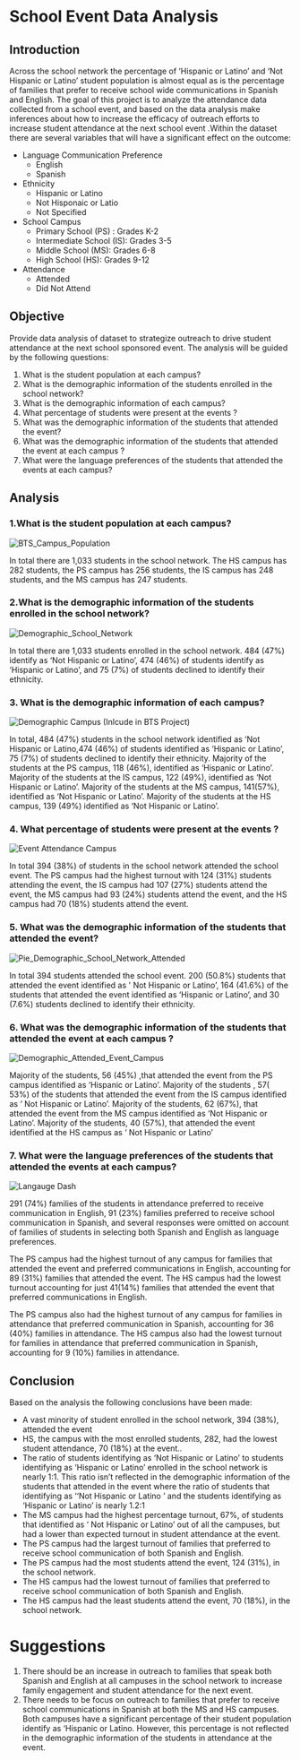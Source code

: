 # School Event Data Analysis

## **Introduction** 

Across the school network the percentage of ‘Hispanic or Latino’ and ‘Not Hispanic or Latino’ student population is almost equal as is the percentage of families that prefer to receive school wide communications in Spanish and English. The goal of this project is to analyze the attendance data collected from a school event, and based on the data  analysis make inferences about how to increase the efficacy of outreach efforts to increase student attendance at the next school event .Within the dataset there are several variables that will have a significant effect on the outcome:
- Language Communication Preference
  - English 
  - Spanish
- Ethnicity
  - Hispanic or Latino 
  - Not Hisponaic or Latio
  - Not Specified
- School Campus
  - Primary School (PS) : Grades K-2
  - Intermediate School (IS): Grades 3-5
  - Middle School (MS): Grades 6-8
  - High School (HS): Grades 9-12
- Attendance 
  - Attended 
  - Did Not Attend

## **Objective**

Provide data analysis of dataset to strategize outreach to drive student attendance at the next school sponsored event. The analysis will be guided by the following questions:

1. What is the student population at each campus?
2. What is the demographic information of the students enrolled in the school network?
3. What is the demographic information of each campus?
4. What percentage of students were present at the events ?
5. What was the demographic information of the students that attended the event?
6. What was the demographic information of the students that attended the event at each campus ?
7. What were the language preferences of the students that attended the events at each campus?

## Analysis 

### 1.What is the student population at each campus?

![BTS_Campus_Population](https://user-images.githubusercontent.com/112409778/197610653-18d80f9a-48c1-441e-b397-fce842ca9fb8.png)

In total there are 1,033 students in the school network. The HS campus has 282 students, the PS campus has 256 students, the IS campus has 248 students, and the MS campus has 247 students. 

### 2.What is the demographic information of the students enrolled in the school network?

![Demographic_School_Network](https://user-images.githubusercontent.com/112409778/197611183-c47a8376-e494-4e20-81dc-2d77208d026b.png)

In total there are 1,033 students enrolled in the school network. 484 (47%) identify as ‘Not Hispanic or Latino’, 474 (46%) of students identify as ‘Hispanic or Latino’, and  75 (7%) of students declined to identify their ethnicity.

### 3. What is the demographic information of each campus?

![Demographic Campus (Inlcude in BTS Project)](https://user-images.githubusercontent.com/112409778/197611551-00789fdc-bc38-48e9-99a7-4b65be487f29.png)

In total, 484 (47%) students in the school network identified as ‘Not Hispanic or Latino,474 (46%) of students identified as ‘Hispanic or Latino’, 75 (7%) of students declined to identify their ethnicity. Majority of the students at the PS campus, 118 (46%), identified as ‘Hispanic or Latino’. Majority of the students at the IS campus, 122 (49%), identified as ‘Not Hispanic or Latino’. Majority of the students at the MS campus, 141(57%), identified as ‘Not Hispanic or Latino’. Majority of the students at the HS campus, 139 (49%) identified as ‘Not Hispanic or Latino’. 

### 4. What percentage of students were present at the events ?

![Event Attendance Campus ](https://user-images.githubusercontent.com/112409778/197611235-dabc249e-27b2-4ee9-9eae-6f3e0db8ca78.png)

In total 394 (38%) of students in the school network attended the school event. The PS campus had the highest turnout with 124 (31%) students attending the event, the IS campus had 107 (27%) students attend the event, the MS campus had 93 (24%) students attend the event, and the HS campus had 70 (18%) students attend the event.


### 5. What was the demographic information of the students that attended the event?

![Pie_Demographic_School_Network_Attended](https://user-images.githubusercontent.com/112409778/197611354-3d312231-8f57-48de-893e-2dbabfa8edca.png)

In total 394 students attended the school event. 200 (50.8%)  students that attended the event identified as ' Not Hispanic or Latino’, 164 (41.6%) of the students that attended the event  identified as ‘Hispanic or Latino’, and 30 (7.6%) students declined to identify their ethnicity.

### 6. What was the demographic information of the students that attended the event at each campus ?

![Demographic_Attended_Event_Campus](https://user-images.githubusercontent.com/112409778/197611282-aba57172-7318-4f86-9e3a-2c42eebd3d49.png)


Majority of the students, 56 (45%) ,that attended the event from the PS campus identified as ‘Hispanic or Latino’. Majority of the students , 57( 53%) of the 
students that attended the event from the IS campus identified as ‘ Not Hispanic or Latino’. Majority of the students, 62 (67%), that attended the event from the MS campus identified as ‘Not Hispanic or Latino’. Majority of the students, 40 (57%), that attended the event identified at the HS campus as ‘ Not Hispanic or Latino’


### 7. What were the language preferences of the students that attended the events at each campus?

![Langauge Dash](https://user-images.githubusercontent.com/112409778/197611421-483650f9-c4df-495d-8857-a3302a322038.png)

291 (74%)  families of the students in attendance preferred to receive communication in English, 91 (23%) families preferred to receive school communication in Spanish, and several responses were omitted on account of families of students in selecting both Spanish and English as language preferences. 

The PS campus had the highest turnout of any campus for families that attended the event and  preferred communications in English, accounting for 89 (31%) families that attended the event. The HS campus had the lowest turnout accounting for just 41(14%) families that attended the event that preferred communications in English.

The PS campus also had the highest turnout of any campus for families in attendance that preferred communication in Spanish, accounting for 36 (40%) families in attendance. The HS campus also had the lowest turnout for families in attendance that preferred communication in Spanish, accounting for 9 (10%) families in attendance.


## **Conclusion** 

Based on the analysis the following conclusions  have been made:

- A vast minority of student enrolled in the school network, 394 (38%), attended the event
- HS, the campus with the most enrolled students, 282,  had the lowest student attendance, 70 (18%) at the event..
- The ratio of students identifying as  ‘Not Hispanic or Latino’ to  students identifying as ‘Hispanic or Latino’ enrolled in the school network is nearly 1:1. This ratio isn’t reflected in the demographic information of the students that attended in the event where the ratio of students that identifying as ‘‘Not Hispanic or Latino ’ and the students identifying as ‘Hispanic or Latino’ is nearly 1.2:1
- The MS campus had the highest percentage turnout, 67%, of students that identified as ‘ Not Hispanic or Latino’ out of all the campuses, but had a lower than expected turnout in student attendance at the event.
- The PS campus had the largest turnout of families that preferred to receive school communication of both Spanish and English.
- The PS campus had the most students attend the event, 124 (31%), in the school network.
- The HS campus had the lowest turnout of families that preferred to receive school communication of both Spanish and English. 
- The HS campus had the least students attend the event, 70 (18%), in the school network.



# Suggestions

1. There should be an increase in outreach to families that speak both Spanish and English at all campuses in the school network to increase family engagement and student attendance for the next event.
2. There needs to be focus on outreach to families that prefer to receive school communications in Spanish at both the MS and HS campuses. Both campuses have a significant percentage of their student population identify as ‘Hispanic or Latino. However, this percentage is not reflected in the  demographic information of the students in attendance at the event.



